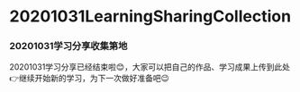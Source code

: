 # 20201031LearningSharingCollection
### 20201031学习分享收集第地
20201031学习分享已经结束啦:blush:，大家可以把自己的作品、学习成果上传到此处    
:point_right:继续开始新的学习，为下一次做好准备吧:wink:

